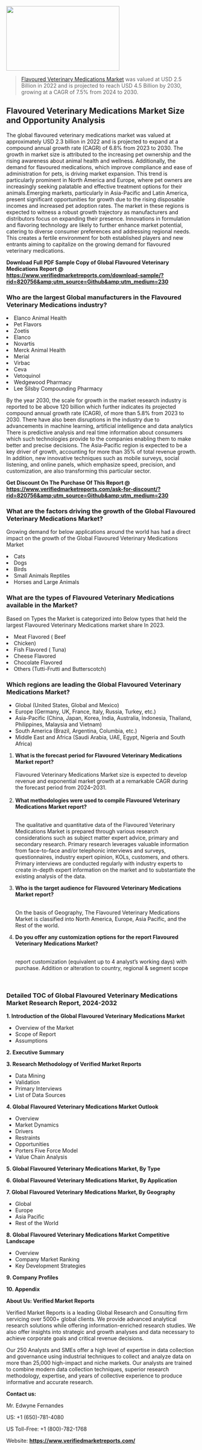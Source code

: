 <img src="https://ffe5etoiles.com/wp-content/uploads/2024/12/MST1-300x171.png" alt="" width="300" height="171" class="alignnone size-medium wp-image-20088" /><blockquote><p><p><a href="https://www.verifiedmarketreports.com/download-sample/?rid=820756&utm_source=Github&utm_medium=230" target="_blank">Flavoured Veterinary Medications Market</a> was valued at USD 2.5 Billion in 2022 and is projected to reach USD 4.5 Billion by 2030, growing at a CAGR of 7.5% from 2024 to 2030.</p></blockquote><p><h2>Flavoured Veterinary Medications Market Size and Opportunity Analysis</h2>The global flavoured veterinary medications market was valued at approximately USD 2.3 billion in 2022 and is projected to expand at a compound annual growth rate (CAGR) of 6.8% from 2023 to 2030. The growth in market size is attributed to the increasing pet ownership and the rising awareness about animal health and wellness. Additionally, the demand for flavoured medications, which improve compliance and ease of administration for pets, is driving market expansion. This trend is particularly prominent in North America and Europe, where pet owners are increasingly seeking palatable and effective treatment options for their animals.Emerging markets, particularly in Asia-Pacific and Latin America, present significant opportunities for growth due to the rising disposable incomes and increased pet adoption rates. The market in these regions is expected to witness a robust growth trajectory as manufacturers and distributors focus on expanding their presence. Innovations in formulation and flavoring technology are likely to further enhance market potential, catering to diverse consumer preferences and addressing regional needs. This creates a fertile environment for both established players and new entrants aiming to capitalize on the growing demand for flavoured veterinary medications.</p><p class=""><strong>Download Full PDF Sample Copy of Global Flavoured Veterinary Medications Report @ <a href="https://www.verifiedmarketreports.com/download-sample/?rid=820756&amp;utm_source=Github&amp;utm_medium=230" target="_blank">https://www.verifiedmarketreports.com/download-sample/?rid=820756&amp;utm_source=Github&amp;utm_medium=230</a></strong></p><h3 id="" class="">Who are the largest Global manufacturers in the Flavoured Veterinary Medications industry?</h3><p><li>Elanco Animal Health</li><li> Pet Flavors</li><li> Zoetis</li><li> Elanco</li><li> Novartis</li><li> Merck Animal Health</li><li> Merial</li><li> Virbac</li><li> Ceva</li><li> Vetoquinol</li><li> Wedgewood Pharmacy</li><li> Lee Silsby Compounding Pharmacy</li></p><div class=""><div class="" dir="" data-message-author-role="" data-message-id="" data-message-model-slug=""><div class=""><div class=""><div class=""><div class="" dir="" data-message-author-role="" data-message-id="" data-message-model-slug=""><div class=""><div class=""><p>By the year 2030, the scale for growth in the market research industry is reported to be above 120 billion which further indicates its projected compound annual growth rate (CAGR), of more than 5.8% from 2023 to 2030. There have also been disruptions in the industry due to advancements in machine learning, artificial intelligence and data analytics There is predictive analysis and real time information about consumers which such technologies provide to the companies enabling them to make better and precise decisions. The Asia-Pacific region is expected to be a key driver of growth, accounting for more than 35% of total revenue growth. In addition, new innovative techniques such as mobile surveys, social listening, and online panels, which emphasize speed, precision, and customization, are also transforming this particular sector.</p><p><strong>Get Discount On The Purchase Of This Report @&nbsp; <a href="https://www.verifiedmarketreports.com/ask-for-discount/?rid=820756&amp;utm_source=Github&amp;utm_medium=230" target="_blank">https://www.verifiedmarketreports.com/ask-for-discount/?rid=820756&amp;utm_source=Github&amp;utm_medium=230</a></strong></p></div></div></div></div></div></div></div></div><h3 id="" class="">What are the factors driving the growth of the Global Flavoured Veterinary Medications Market?</h3><p id="" class="">Growing demand for below applications around the world has had a direct impact on the growth of the Global Flavoured Veterinary Medications Market</p><p id="" class=""><li>Cats</li><li> Dogs</li><li> Birds</li><li> Small Animals Reptiles</li><li> Horses and Large Animals</li></p><h3 id="" class="">What are the types of Flavoured Veterinary Medications available in the Market?</h3><p id="" class="">Based on Types the Market is categorized into Below types that held the largest Flavoured Veterinary Medications market share In 2023.</p><p id="" class=""><li>Meat Flavored ( Beef</li><li> Chicken)</li><li> Fish Flavored ( Tuna)</li><li> Cheese Flavored</li><li> Chocolate Flavored</li><li> Others (Tutti-Frutti and Butterscotch)</li></p><h3 id="" class="">Which regions are leading the Global Flavoured Veterinary Medications Market?</h3><ul><li>Global (United States, Global and Mexico)</li><li>Europe (Germany, UK, France, Italy, Russia, Turkey, etc.)</li><li>Asia-Pacific (China, Japan, Korea, India, Australia, Indonesia, Thailand, Philippines, Malaysia and Vietnam)</li><li>South America (Brazil, Argentina, Columbia, etc.)</li><li>Middle East and Africa (Saudi Arabia, UAE, Egypt, Nigeria and South Africa)</li></ul><p><ol><li><strong>What is the forecast period for Flavoured Veterinary Medications Market report?<br /></strong><br /><span data-sheets-root="1" data-sheets-value="{&quot;1&quot;:2,&quot;2&quot;:&quot;XXXX size is expected to develop revenue and exponential market growth at a remarkable CAGR during the forecast period from 2024&ndash;2030.&quot;}" data-sheets-userformat="{&quot;2&quot;:12674,&quot;4&quot;:{&quot;1&quot;:2,&quot;2&quot;:16776960},&quot;10&quot;:2,&quot;11&quot;:0,&quot;15&quot;:&quot;Arial&quot;,&quot;16&quot;:12}">Flavoured Veterinary Medications Market size is expected to develop revenue and exponential market growth at a remarkable CAGR during the forecast period from 2024&ndash;2031.</span><br /><br /></li><li><strong>What methodologies were used to compile Flavoured Veterinary Medications Market report?<br /><br /></strong><p>The qualitative and quantitative data of the&nbsp;Flavoured Veterinary Medications Market is prepared through various research considerations such as subject matter expert advice, primary and secondary research. Primary research leverages valuable information from face-to-face and/or telephonic interviews and surveys, questionnaires, industry expert opinion, KOLs, customers, and others. Primary interviews are conducted regularly with industry experts to create in-depth expert information on the market and to substantiate the existing analysis of the data.&nbsp;</p></li><li><strong>Who is the target audience for Flavoured Veterinary Medications Market report?<br /><br /></strong><p>On the basis of Geography, The&nbsp;Flavoured Veterinary Medications Market is classified into North America, Europe, Asia Pacific, and the Rest of the world.</p></li><li><strong>Do you offer any customization options for the report Flavoured Veterinary Medications Market?<br /><br /></strong><p>report customization (equivalent up to 4 analyst&rsquo;s working days) with purchase. Addition or alteration to country, regional &amp; segment scope</p><p>&nbsp;</p></li></ol></p><h3 id="" class="">Detailed TOC of Global Flavoured Veterinary Medications Market Research Report, 2024-2032</h3><p id="" class=""><strong>1. Introduction of the Global Flavoured Veterinary Medications Market</strong></p><ul><li>Overview of the Market</li><li>Scope of Report</li><li>Assumptions</li></ul><p id="" class=""><strong>2. Executive Summary</strong></p><p id="" class=""><strong>3. Research Methodology of&nbsp;Verified Market Reports</strong></p><ul><li>Data Mining</li><li>Validation</li><li>Primary Interviews</li><li>List of Data Sources</li></ul><p id="" class=""><strong>4. Global Flavoured Veterinary Medications Market Outlook</strong></p><ul><li>Overview</li><li>Market Dynamics</li><li>Drivers</li><li>Restraints</li><li>Opportunities</li><li>Porters Five Force Model</li><li>Value Chain Analysis</li></ul><p id="" class=""><strong>5. Global Flavoured Veterinary Medications Market, By&nbsp;Type</strong></p><p id="" class=""><strong>6. Global Flavoured Veterinary Medications Market, By Application</strong></p><p id="" class=""><strong>7. Global Flavoured Veterinary Medications Market, By Geography</strong></p><ul><li>Global</li><li>Europe</li><li>Asia Pacific</li><li>Rest of the World</li></ul><p id="" class=""><strong>8. Global Flavoured Veterinary Medications Market Competitive Landscape</strong></p><ul><li>Overview</li><li>Company Market Ranking</li><li>Key Development Strategies</li></ul><p id="" class=""><strong>9. Company Profiles</strong></p><p id="" class=""><strong>10. Appendix</strong></p><p id="" class=""><strong>About Us: Verified Market Reports</strong></p><p id="" class="">Verified Market Reports is a leading Global Research and Consulting firm servicing over 5000+ global clients. We provide advanced analytical research solutions while offering information-enriched research studies. We also offer insights into strategic and growth analyses and data necessary to achieve corporate goals and critical revenue decisions.</p><p id="" class="">Our 250 Analysts and SMEs offer a high level of expertise in data collection and governance using industrial techniques to collect and analyze data on more than 25,000 high-impact and niche markets. Our analysts are trained to combine modern data collection techniques, superior research methodology, expertise, and years of collective experience to produce informative and accurate research.</p><p id="" class=""><strong>Contact us:</strong></p><p id="" class="">Mr. Edwyne Fernandes</p><p id="" class="">US: +1 (650)-781-4080</p><p id="" class="">US Toll-Free: +1 (800)-782-1768</p><p id="" class="">Website: <a target="" data-test-app-aware-link=""><strong>https://www.verifiedmarketreports.com/</strong></a></p>
